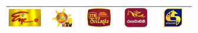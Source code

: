 | ![](https://raw.githubusercontent.com/RevGear/logo/master/Countries/LK/Channel-Eye.png) | ![](https://raw.githubusercontent.com/RevGear/logo/master/Countries/LK/Hiru-TV.png) | ![](https://raw.githubusercontent.com/RevGear/logo/master/Countries/LK/ITN.png) | ![](https://raw.githubusercontent.com/RevGear/logo/master/Countries/LK/Rupavahini.png) | ![](https://raw.githubusercontent.com/RevGear/logo/master/Countries/LK/Swarnavahini.png) | 
|:---:|:---:|:---:|:---:|:---:| 
